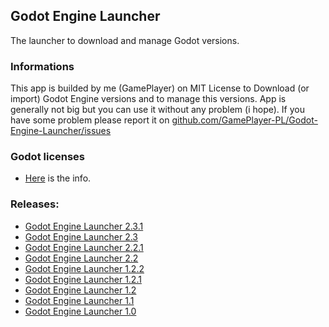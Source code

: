 ## Godot Engine Launcher

The launcher to download and manage Godot versions.

### Informations

This app is builded by me (GamePlayer) on MIT License to Download (or import) Godot Engine versions and to manage this versions. App is generally not big but you can use it without any problem (i hope). If you have some problem please report it on [github.com/GamePlayer-PL/Godot-Engine-Launcher/issues](url)

### Godot licenses

 - [Here](./licenses/godot) is the info.

### Releases:
 - [Godot Engine Launcher 2.3.1](https://github.com/GamePlayer-PL/Godot-Engine-Launcher/releases/tag/2.3.1)
 - [Godot Engine Launcher 2.3](https://github.com/GamePlayer-PL/Godot-Engine-Launcher/releases/tag/2.3)
 - [Godot Engine Launcher 2.2.1](https://github.com/GamePlayer-PL/Godot-Engine-Launcher/releases/tag/2.2.1)
 - [Godot Engine Launcher 2.2](https://github.com/GamePlayer-PL/Godot-Engine-Launcher/releases/tag/2.2)
 - [Godot Engine Launcher 1.2.2](https://github.com/GamePlayer-PL/Godot-Engine-Launcher/releases/tag/1.2.2)
 - [Godot Engine Launcher 1.2.1](https://github.com/GamePlayer-PL/Godot-Engine-Launcher/releases/tag/1.2.1)
 - [Godot Engine Launcher 1.2](https://github.com/GamePlayer-PL/Godot-Engine-Launcher/releases/tag/1.2)
 - [Godot Engine Launcher 1.1](https://github.com/GamePlayer-PL/Godot-Engine-Launcher/releases/tag/1.1)
 - [Godot Engine Launcher 1.0](https://github.com/GamePlayer-PL/Godot-Engine-Launcher/releases/tag/1.0)
